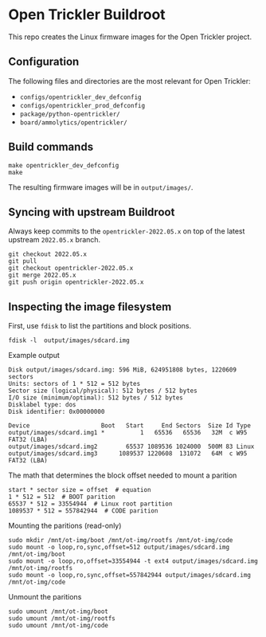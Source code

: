 # Open Trickler Buildroot

This repo creates the Linux firmware images for the Open Trickler project.


## Configuration

The following files and directories are the most relevant for Open Trickler:

- `configs/opentrickler_dev_defconfig`
- `configs/opentrickler_prod_defconfig`
- `package/python-opentrickler/`
- `board/ammolytics/opentrickler/`


## Build commands

    make opentrickler_dev_defconfig
    make

The resulting firmware images will be in `output/images/`.


## Syncing with upstream Buildroot

Always keep commits to the `opentrickler-2022.05.x` on top of the latest upstream `2022.05.x` branch.

    git checkout 2022.05.x
    git pull
    git checkout opentrickler-2022.05.x
    git merge 2022.05.x
    git push origin opentrickler-2022.05.x


## Inspecting the image filesystem

First, use `fdisk` to list the partitions and block positions.

    fdisk -l  output/images/sdcard.img

Example output

    Disk output/images/sdcard.img: 596 MiB, 624951808 bytes, 1220609 sectors
    Units: sectors of 1 * 512 = 512 bytes
    Sector size (logical/physical): 512 bytes / 512 bytes
    I/O size (minimum/optimal): 512 bytes / 512 bytes
    Disklabel type: dos
    Disk identifier: 0x00000000

    Device                    Boot   Start     End Sectors  Size Id Type
    output/images/sdcard.img1 *          1   65536   65536   32M  c W95 FAT32 (LBA)
    output/images/sdcard.img2        65537 1089536 1024000  500M 83 Linux
    output/images/sdcard.img3      1089537 1220608  131072   64M  c W95 FAT32 (LBA)


The math that determines the block offset needed to mount a parition

    start * sector size = offset  # equation
    1 * 512 = 512  # BOOT parition
    65537 * 512 = 33554944  # Linux root partition
    1089537 * 512 = 557842944  # CODE parition


Mounting the paritions (read-only)

    sudo mkdir /mnt/ot-img/boot /mnt/ot-img/rootfs /mnt/ot-img/code
    sudo mount -o loop,ro,sync,offset=512 output/images/sdcard.img /mnt/ot-img/boot
    sudo mount -o loop,ro,offset=33554944 -t ext4 output/images/sdcard.img /mnt/ot-img/rootfs
    sudo mount -o loop,ro,sync,offset=557842944 output/images/sdcard.img /mnt/ot-img/code


Unmount the paritions

    sudo umount /mnt/ot-img/boot
    sudo umount /mnt/ot-img/rootfs
    sudo umount /mnt/ot-img/code
